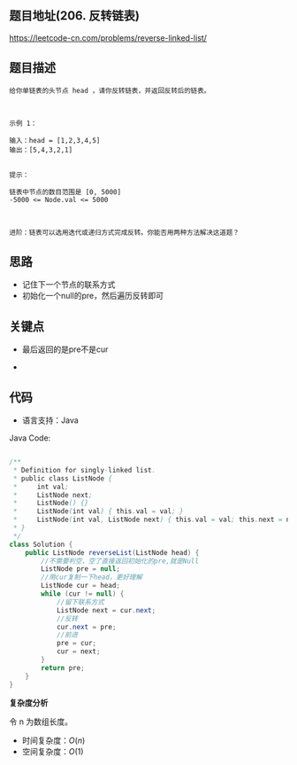 
## 题目地址(206. 反转链表)

https://leetcode-cn.com/problems/reverse-linked-list/

## 题目描述

```
给你单链表的头节点 head ，请你反转链表，并返回反转后的链表。

 

示例 1：

输入：head = [1,2,3,4,5]
输出：[5,4,3,2,1]


提示：

链表中节点的数目范围是 [0, 5000]
-5000 <= Node.val <= 5000

 

进阶：链表可以选用迭代或递归方式完成反转。你能否用两种方法解决这道题？
```

## 思路
* 记住下一个节点的联系方式
* 初始化一个null的pre，然后遍历反转即可

## 关键点
* 最后返回的是pre不是cur
-  

## 代码

- 语言支持：Java

Java Code:

```java

/**
 * Definition for singly-linked list.
 * public class ListNode {
 *     int val;
 *     ListNode next;
 *     ListNode() {}
 *     ListNode(int val) { this.val = val; }
 *     ListNode(int val, ListNode next) { this.val = val; this.next = next; }
 * }
 */
class Solution {
    public ListNode reverseList(ListNode head) {
        //不需要判空，空了直接返回初始化的pre,就是Null
        ListNode pre = null;
        //用cur复制一下head，更好理解
        ListNode cur = head;
        while (cur != null) {
            //留下联系方式
            ListNode next = cur.next;
            //反转
            cur.next = pre;
            //前进
            pre = cur;
            cur = next;
        }
        return pre;
    }
}

```


**复杂度分析**

令 n 为数组长度。

- 时间复杂度：$O(n)$
- 空间复杂度：$O(1)$


